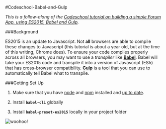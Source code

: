 #Codeschool-Babel-and-Gulp

_This is a follow-along of the [Codeschool tutorial on building a simple Forum App, using ES2015, Babel and Gulp](https://github.com/codeschool/WatchUsBuild-ForumAppWithES2015)._

###Background

ES2015 is an update to Javascript.  Not **all** browsers are able to compile these changes to Javascript (this tutorial is about a year old, but at the time of this writing, Chrome does).  To ensure your code compiles properly across all browsers, you may want to use a _transpiler_ like [**Babel**](https://babeljs.io/).  Babel will take your ES2015 code and transpile it into a version of Javascript (ES5) that has cross-browser compatibility.  [**Gulp**](http://gulpjs.com/) is a tool that you can use to automatically tell Babel what to transpile.  


###Getting Set Up

1. Make sure that you have [node](https://nodejs.org/en/download/) and [npm](https://docs.npmjs.com/getting-started/installing-node) installed and [up to date](https://docs.npmjs.com/getting-started/installing-node#updating-npm).

2. Install **`babel-cli`** globally
3. Install **`babel-preset-es2015`** locally in your project folder






![woohoo!](http://i.giphy.com/YTbZzCkRQCEJa.gif)
